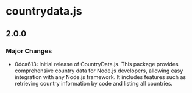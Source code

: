 # countrydata.js

## 2.0.0

### Major Changes

- 0dca613: Initial release of CountryData.js. This package provides comprehensive country data for Node.js developers, allowing easy integration with any Node.js framework. It includes features such as retrieving country information by code and listing all countries.
